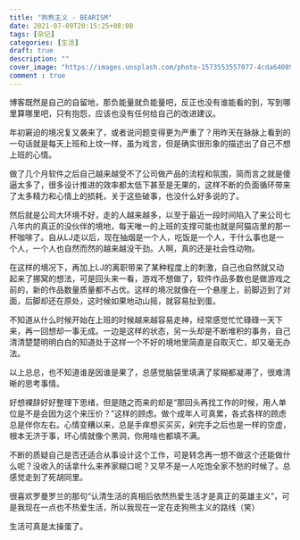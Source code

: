 ```yaml
---
title: "狗熊主义 - BEARISM"
date: 2021-07-09T20:15:25+08:00
tags: [杂记]
categories: [生活]
draft: true
description: ""
cover_image: "https://images.unsplash.com/photo-1573553557077-4cda64089870?ixid=MnwxMjA3fDB8MHxwaG90by1wYWdlfHx8fGVufDB8fHx8&ixlib=rb-1.2.1&auto=format&fit=crop&w=1000&q=80"
comment : true
---
```

博客既然是自己的自留地，那负能量就负能量吧，反正也没有谁能看的到，写到哪里算哪里吧，只有抱怨，应该也没有任何给自己的改进建议。

年初窘迫的境况复又袭来了，或者说问题变得更为严重了？用昨天在脉脉上看到的一句话就是每天上班和上坟一样，虽为戏言，但是确实很形象的描述出了自己不想上班的心情。

<!--more-->

做了几个月软件之后自己越来越受不了公司做产品的流程和氛围，简而言之就是傻逼太多了，很多设计推进的效率都太低下甚至是无果的，这样不断的负面循环带来了太多精力和心情上的损耗，关于这些破事，也没什么好多说的了。

然后就是公司大环境不好，走的人越来越多，以至于最近一段时间陷入了来公司七八年内的真正的没伙伴的境地，每天唯一的上班的支撑可能也就是阿猫店里的那一杯咖啡了。自从LJ走以后，现在抽烟是一个人，吃饭是一个人，干什么事也是一个人，一个人也自然而然的越来越没干劲。人啊，真的还是社会性动物。

在这样的境况下，再加上LJ的离职带来了某种程度上的刺激，自己也自然就又动起来了挪窝的想法，可是回头来一看，游戏不想做了，软件作品多数也是做游戏之前的，新的作品数量质量都不占优。这样的境况就像在一个悬崖上，前脚迈到了对面，后脚却还在原处，这时候如果地动山摇，就容易扯到蛋。

不知道从什么时候开始在上班的时候越来越容易走神，经常感觉忙忙碌碌一天下来，再一回想却一事无成。一边是这样的状态，另一头却是不断堆积的事务，自己清清楚楚明明白白的知道处于这样一个不好的境地里简直是自取灭亡，却又毫无办法。

以上总总，也不知道谁是因谁是果了，总感觉脑袋里填满了浆糊都凝滞了，很难清晰的思考事情。

好想裸辞好好整理下思绪，但是随之而来的却是“那回头再找工作的时候，用人单位是不是会因为这个来压价？”这样的顾虑。做个成年人可真累，各式各样的顾虑总是伴你左右。心情变糟以来，总是手痒想买买买，剁完手之后也是一样的空虚，根本无济于事，坏心情就像个黑洞，你用啥也都填不满。

不断的质疑自己是否还适合从事设计这个工作，可是转念再一想不做这个还能做什么呢？没收入的话拿什么来养家糊口呢？又早不是一人吃饱全家不愁的时候了。总感觉走到了死胡同里。

很喜欢罗曼罗兰的那句“认清生活的真相后依然热爱生活才是真正的英雄主义”，可是我现在一点也不热爱生活，所以我现在一定在走狗熊主义的路线（笑）

生活可真是太操蛋了。
